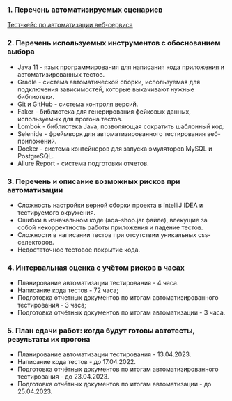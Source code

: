 ### 1. Перечень автоматизируемых сценариев

[Тест-кейс по автоматизации веб-сервиса](https://docs.google.com/spreadsheets/d/1bMyfpsCpgVF9xHCuCff5-HEnp2NIZeqiIaEj8n_4X8Q/edit#gid=0)

### 2. Перечень используемых инструментов с обоснованием выбора
* Java 11 - язык программирования для написания кода приложения и автоматизированных тестов.
* Gradle - система автоматической сборки, используемая для подключения зависимостей, которые выкачивают нужные библиотеки.
* Git и GitHub - система контроля версий.
* Faker - библиотека для генерирования фейковых данных, используемых для прогона тестов.
* Lombok - библиотека Java, позволяющая сократить шаблонный код.
* Selenide - фреймворк для автоматизированного тестирования веб-приложений.
* Docker - система контейнеров для запуска эмуляторов MySQL и PostgreSQL.
* Allure Report - система подготовки отчетов.

### 3. Перечень и описание возможных рисков при автоматизации
* Сложность настройки верной сборки проекта в IntelliJ IDEA и тестируемого окружения.
* Ошибки в изначальном коде (aqa-shop.jar файле), влекущие за собой некорректность работы приложения и падение тестов.
* Сложности в написании тестов при отсутствии уникальных css-селекторов.
* Недостаточное тестовое покрытие кода.

### 4. Интервальная оценка с учётом рисков в часах
* Планирование автоматизации тестирования - 4 часа.
* Написание кода тестов - 72 часа;
* Подготовка отчетных документов по итогам автоматизированного тестирования - 3 часа;
* Подготовка отчётных документов по итогам автоматизации - 3 часа.

### 5. План сдачи работ: когда будут готовы автотесты, результаты их прогона
* Планирование автоматизации тестирования - 13.04.2023.
* Написание кода тестов - до 17.04.2022.
* Подготовка отчётных документов по итогам автоматизированного тестирования - до 23.04.2023.
* Подготовка отчётных документов по итогам автоматизации - до 25.04.2023.